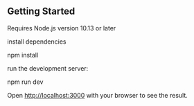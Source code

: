 ## Getting Started

Requires Node.js version 10.13 or later

install dependencies

npm install

run the development server:

npm run dev

Open [http://localhost:3000](http://localhost:3000) with your browser to see the result.
